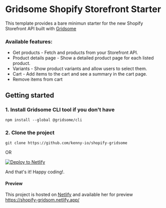 # Gridsome Shopify Storefront Starter

This template provides a bare minimun starter for the new Shopify Storefront API built with [Gridsome](https://gridsome.org)

### Available features:

- Get products - Fetch and products from your Storefront API.
- Product details page - Show a detailed product page for each listed product.
- Variants - Show product variants and allow users to select them.
- Cart - Add items to the cart and see a summary in the cart page.
- Remove items from cart

## Getting started

### 1. Install Gridsome CLI tool if you don't have

`npm install --global @gridsome/cli`

### 2. Clone the project

`git clone https://github.com/kenny-io/shopify-gridsome`

OR

[![Deploy to Netlify](https://www.netlify.com/img/deploy/button.svg)](https://app.netlify.com/start/deploy?repository=https://github.com/kenny-io/shopify-gridsome)

And that's it! Happy coding!.

#### Preview

This project is hosted on [Netlify](https://app.netlify.com/) and available her for preview https://shopify-gridsom.netlify.app/
